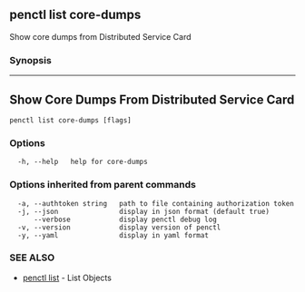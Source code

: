 ## penctl list core-dumps

Show core dumps from Distributed Service Card

### Synopsis



-----------------------------
 Show Core Dumps From Distributed Service Card 
-----------------------------


```
penctl list core-dumps [flags]
```

### Options

```
  -h, --help   help for core-dumps
```

### Options inherited from parent commands

```
  -a, --authtoken string   path to file containing authorization token
  -j, --json               display in json format (default true)
      --verbose            display penctl debug log
  -v, --version            display version of penctl
  -y, --yaml               display in yaml format
```

### SEE ALSO
* [penctl list](penctl_list.md)	 - List Objects


